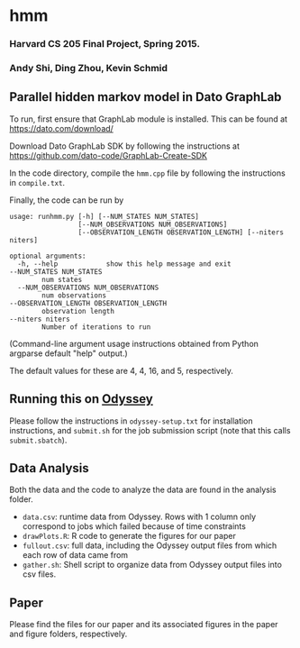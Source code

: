 # hmm
### Harvard CS 205 Final Project, Spring 2015. 
### Andy Shi, Ding Zhou, Kevin Schmid

## Parallel hidden markov model in Dato GraphLab

To run, first ensure that GraphLab module is installed. This can be found at https://dato.com/download/

Download Dato GraphLab SDK by following the instructions at https://github.com/dato-code/GraphLab-Create-SDK

In the code directory, compile the `hmm.cpp` file by following the instructions in `compile.txt`.

Finally, the code can be run by 
```
usage: runhmm.py [-h] [--NUM_STATES NUM_STATES]
                 [--NUM_OBSERVATIONS NUM_OBSERVATIONS]
                 [--OBSERVATION_LENGTH OBSERVATION_LENGTH] [--niters niters]

optional arguments:
  -h, --help            show this help message and exit
--NUM_STATES NUM_STATES
		num states
  --NUM_OBSERVATIONS NUM_OBSERVATIONS
		num observations
--OBSERVATION_LENGTH OBSERVATION_LENGTH
		observation length
--niters niters
		Number of iterations to run
```
(Command-line argument usage instructions obtained from Python argparse default "help" output.)
  
The default values for these are 4, 4, 16, and 5, respectively. 

## Running this on [Odyssey](rc.fas.harvard.edu)
Please follow the instructions in `odyssey-setup.txt` for installation instructions, and `submit.sh` for the job submission script (note that this calls `submit.sbatch`). 

## Data Analysis
Both the data and the code to analyze the data are found in the analysis folder. 
* `data.csv`: runtime data from Odyssey. Rows with 1 column only correspond to jobs which failed because of time constraints
* `drawPlots.R`: R code to generate the figures for our paper
* `fullout.csv`: full data, including the Odyssey output files from which each row of data came from
* `gather.sh`: Shell script to organize data from Odyssey output files into csv files. 

## Paper
Please find the files for our paper and its associated figures in the paper and figure folders, respectively. 
